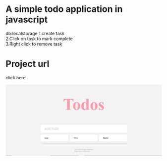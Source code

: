 # A simple todo application in javascript
db:localstorage
1.create task <br>
2.Click on task to mark complete <br>
3.Right click to remove task <br>
# Project url
<p><a src="https://megatodos.netlify.app/">click here</a></p>
<img src="./images/todos.png" width="600" align="center">


